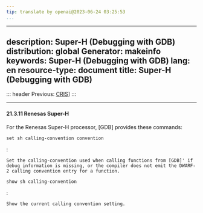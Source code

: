```yaml
---
tip: translate by openai@2023-06-24 03:25:53
...
```

---
description: Super-H (Debugging with GDB)
distribution: global
Generator: makeinfo
keywords: Super-H (Debugging with GDB)
lang: en
resource-type: document
title: Super-H (Debugging with GDB)
---
::: header
Previous: [CRIS](CRIS.html#CRIS)]
:::

---

#### 21.3.11 Renesas Super-H

For the Renesas Super-H processor, [GDB] provides these commands:

`set sh calling-convention convention`

:

```
Set the calling-convention used when calling functions from [GDB]' if debug information is missing, or the compiler does not emit the DWARF-2 calling convention entry for a function.
```

`show sh calling-convention`

:

```
Show the current calling convention setting.
```
